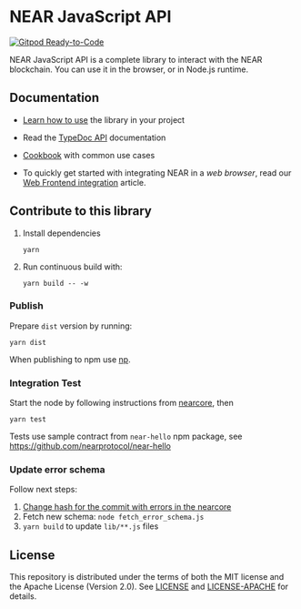 # NEAR JavaScript API

[![Gitpod Ready-to-Code](https://img.shields.io/badge/Gitpod-Ready--to--Code-blue?logo=gitpod)](https://gitpod.io/#https://github.com/near/near-api-js) 

NEAR JavaScript API is a complete library to interact with the NEAR blockchain. You can use it in the browser, or in Node.js runtime.

## Documentation

- [Learn how to use](https://docs.near.org/tools/near-api-js/quick-reference) the library in your project

- Read the [TypeDoc API](https://near.github.io/near-api-js/) documentation

- [Cookbook](./examples/cookbook) with common use cases

- To quickly get started with integrating NEAR in a _web browser_, read our [Web Frontend integration](https://docs.near.org/develop/integrate/frontend) article.

## Contribute to this library

1. Install dependencies

       yarn

2. Run continuous build with:

       yarn build -- -w


### Publish

Prepare `dist` version by running:

    yarn dist

When publishing to npm use [np](https://github.com/sindresorhus/np).


### Integration Test

Start the node by following instructions from [nearcore](https://github.com/nearprotocol/nearcore), then

    yarn test

Tests use sample contract from `near-hello` npm package, see https://github.com/nearprotocol/near-hello

### Update error schema

Follow next steps:

1. [Change hash for the commit with errors in the nearcore](https://github.com/near/near-api-js/blob/master/fetch_error_schema.js#L8-L9)
2. Fetch new schema: `node fetch_error_schema.js`
3. `yarn build` to update `lib/**.js` files

## License

This repository is distributed under the terms of both the MIT license and the Apache License (Version 2.0).
See [LICENSE](LICENSE) and [LICENSE-APACHE](LICENSE-APACHE) for details.
